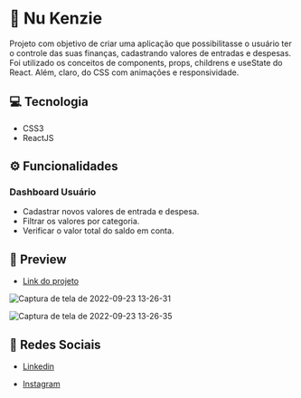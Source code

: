 # 💸 Nu Kenzie
Projeto com objetivo de criar uma aplicação que possibilitasse o usuário ter o controle das suas finanças, cadastrando valores de entradas e despesas. Foi utilizado os conceitos de components, props, childrens e useState do React. Além, claro, do CSS com animações e responsividade.

## 💻 Tecnologia
- CSS3
- ReactJS

## ⚙️ Funcionalidades
### Dashboard Usuário
- Cadastrar novos valores de entrada e despesa.
- Filtrar os valores por categoria.
- Verificar o valor total do saldo em conta.


## 🎨 Preview

- <a href="https://nu-kenzie-matheusfelipetp.vercel.app/">Link do projeto</a>

![Captura de tela de 2022-09-23 13-26-31](https://user-images.githubusercontent.com/102761014/192008128-32f231c9-7ae0-4d19-b343-e534e7a57132.png)

![Captura de tela de 2022-09-23 13-26-35](https://user-images.githubusercontent.com/102761014/192008175-fd215f55-eca0-426f-9a9c-ba8d0b1e707d.png)

## 📱 Redes Sociais
- [Linkedin](https://www.linkedin.com/in/matheusfelipetp/)

- [Instagram](https://www.instagram.com/matheusfelipetp/)

